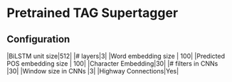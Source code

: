 # Pretrained TAG Supertagger

## Configuration
|BiLSTM unit size|512|
|# layers|3|
|Word embedding size | 100|
|Predicted POS embedding size | 100|
|Character Embedding|30|
|# filters in CNNs |30|
|Window size in CNNs |3|
|Highway Connections|Yes|

